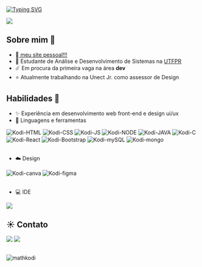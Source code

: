 [![Typing SVG](https://readme-typing-svg.demolab.com?font=Fira+Code&pause=1000&color=CD35C9&width=435&lines=Bem+Vindo!+Meu+Nome+%C3%A9+Kodi+%F0%9F%8C%99)](https://git.io/typing-svg)
<p><img src="https://media1.giphy.com/media/v1.Y2lkPTc5MGI3NjExcHBvZTJyeTZkZXp5bThlNTAzbDhha2Jub29pOHJwaDR1b29waDR0cCZlcD12MV9pbnRlcm5hbF9naWZfYnlfaWQmY3Q9Zw/14v8A3AX3A8lu8/giphy.webp" width="800"></p>

## Sobre mim 🌊
 - 🌱<a href="https://matheus-kodi.vercel.app/" target="_blank"> meu site pessoal!!! </a>
 - 🌌 Estudante de Análise e Desenvolvimento de Sistemas na [UTFPR](https://www.utfpr.edu.br/)
 - ☄️ Em procura da primeira vaga na área **dev**
 - ⭐ Atualmente trabalhando na Unect Jr. como assessor de Design

## Habilidades 🌻
 - ✨ Experiência em desenvolvimento web front-end e design ui/ux
 - 🚀 Linguagens e ferramentas
<div style="display: inline_block">
  <img align="center" alt="Kodi-HTML" src="https://img.shields.io/badge/HTML5-E34F26?style=for-the-badge&logo=html5&logoColor=white">
  <img align="center" alt="Kodi-CSS" src="https://img.shields.io/badge/CSS3-1572B6?style=for-the-badge&logo=css3&logoColor=white">
  <img align="center" alt="Kodi-JS" src="https://img.shields.io/badge/JavaScript-F7DF1E?style=for-the-badge&logo=JavaScript&logoColor=white">
  <img align="center" alt="Kodi-NODE" src="https://img.shields.io/badge/Node.js-43853D?style=for-the-badge&logo=node.js&logoColor=white">
  <img align="center" alt="Kodi-JAVA" src="https://img.shields.io/badge/Java-ED8B00?style=for-the-badge&logo=openjdk&logoColor=white">
  <img align="center" alt="Kodi-C" src="https://img.shields.io/badge/C-00599C?style=for-the-badge&logo=c&logoColor=white">
  <img align="center" alt="Kodi-React" src="https://img.shields.io/badge/React-20232A?style=for-the-badge&logo=react&logoColor=61DAFB">
  <img align="center" alt="Kodi-Bootstrap" src="https://img.shields.io/badge/Bootstrap-563D7C?style=for-the-badge&logo=bootstrap&logoColor=white">
  <img align="center" alt="Kodi-mySQL" src="https://img.shields.io/badge/MySQL-00000F?style=for-the-badge&logo=mysql&logoColor=white">
  <img align="center" alt="Kodi-mongo" src="https://img.shields.io/badge/MongoDB-4EA94B?style=for-the-badge&logo=mongodb&logoColor=white">
</div> <br>

 - ☁️ Design
<div style="display: inline_block">
  <img align="center" alt="Kodi-canva" src="https://img.shields.io/badge/Canva-%2300C4CC.svg?&style=for-the-badge&logo=Canva&logoColor=white">
  <img align="center" alt="Kodi-figma" src="https://img.shields.io/badge/Figma-F24E1E?style=for-the-badge&logo=figma&logoColor=white">
</div> <br>

 - 💻 IDE
<div style="display: inline_block">
 <img src="https://img.shields.io/badge/Visual_Studio_Code-0078D4?style=for-the-badge&logo=visual%20studio%20code&logoColor=white">
</div>

## ☀️ Contato
<div> 
  <a href="https://www.instagram.com/_kodi.y/" target="_blank"><img src="https://img.shields.io/badge/-Instagram-%23E4405F?style=for-the-badge&logo=instagram&logoColor=white" target="_blank"></a>
  <a href="https://www.linkedin.com/in/matheus-kodi-y-b341a9234/" target="_blank"><img src="https://img.shields.io/badge/-LinkedIn-%230077B5?style=for-the-badge&logo=linkedin&logoColor=white" target="_blank"></a> 
</div>

## 

<p><img align="left" src="https://github-readme-stats.vercel.app/api/top-langs?username=mathkodi&show_icons=true&locale=en&layout=compact" alt="mathkodi" /></p>



